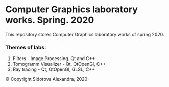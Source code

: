 # Computer Graphics laboratory works. Spring. 2020
This repository stores Computer Graphics laboratory works of spring 2020.

### Themes of labs:
1. Filters - Image Processing. Qt and C++
2. Tomogramm Visualizer - Qt, QtOpenGl, C++
3. Ray tracing - Qt, QtOpenGl, GLSL, C++

© Copyright Sidorova Alexandra, 2020
